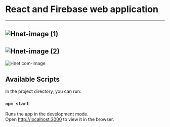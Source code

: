 # React and Firebase web application

---
![Hnet-image (1)](https://user-images.githubusercontent.com/50949038/71614036-99fde780-2bcf-11ea-9c17-cac4c756e54d.gif)
---
![Hnet-image (2)](https://user-images.githubusercontent.com/50949038/71614193-535cbd00-2bd0-11ea-808d-d9d5fe6347bb.gif)
---
![Hnet com-image](https://user-images.githubusercontent.com/50949038/71616425-362deb80-2bdc-11ea-82a7-4c706a16f21c.gif)
## Available Scripts

In the project directory, you can run:

### `npm start`

Runs the app in the development mode.<br />
Open [http://localhost:3000](http://localhost:3000) to view it in the browser.
